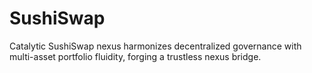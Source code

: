 # SushiSwap
Catalytic SushiSwap nexus harmonizes decentralized governance with multi-asset portfolio fluidity, forging a trustless nexus bridge.
